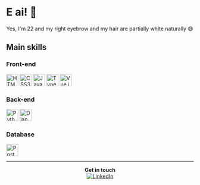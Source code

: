 # E ai! 👋

Yes, I'm 22 and my right eyebrow and my hair are partially white naturally 😅

## Main skills

### Front-end

<div>
<img title="HTML5" alt="HTML5 Logo" height="32" width="32" src="https://image.flaticon.com/icons/png/512/1216/1216733.png" />
<img title="CSS3" alt="CSS3 Logo" height="32" width="32" src="https://cdn4.iconfinder.com/data/icons/social-media-logos-6/512/121-css3-512.png" />
<img title="JavaScript" alt="JavaScript Logo" height="32" width="32" src="https://cdn.icon-icons.com/icons2/2108/PNG/512/javascript_icon_130900.png" />
<img title="TypeScript" alt="TypeScript Logo" height="32" width="32" src="https://miro.medium.com/max/256/1*tYwniVWMqcytJ1AQ6zud7A.png" />
<img title="Vue.js" alt="Vue.js Logo" height="32" width="32" src="https://vuejs.org/images/logo.png" />
</div>

### Back-end

<div>
<img title="Python" alt="Python Logo" height="32" width="32" src="https://cdn3.iconfinder.com/data/icons/logos-and-brands-adobe/512/267_Python-512.png" />
<img title="Django" alt="Django Logo" height="32" width="32" src="https://iconape.com/wp-content/png_logo_vector/django.png" />
</div>

### Database

<div>
<img title="Postgres" alt="Postgres Logo" height="32" width="32" src="https://cdn.iconscout.com/icon/free/png-512/postgresql-226047.png" />
</div>

---

<div align="center">
<div><strong>Get in touch</strong></div>
<div>
<a href="https://www.linkedin.com/in/devguerreiro" target="_blank"><img src="https://img.shields.io/badge/LinkedIn-%230077B5.svg?&style=flat-square&logo=linkedin&logoColor=white" alt="LinkedIn"/>
</div>
</div>
